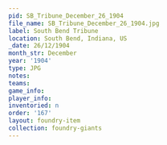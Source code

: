 ```yaml
---
pid: SB_Tribune_December_26_1904
file_name: SB_Tribune_December_26_1904.jpg
label: South Bend Tribune
location: South Bend, Indiana, US
_date: 26/12/1904
month_str: December
year: '1904'
type: JPG
notes: 
teams: 
game_info: 
player_info: 
inventoried: n
order: '167'
layout: foundry-item
collection: foundry-giants
---
```

